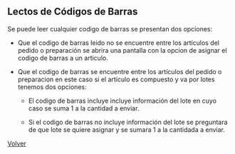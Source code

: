## Lectos de Códigos de Barras

Se puede leer cualquier codigo de barras se presentan dos opciones:

* Que el codigo de barras leido no se encuentre entre los artículos del pedido o preparación se abrira una pantalla con la opcion de asignar el codigo de barras a un articulo.

* Que el codigo de barras se encuentre entre los artículos del pedido o preparacion en este caso si el artículo es compuesto y va por lotes tenemos dos opciones:

    - El codigo de barras incluye incluye información del lote en cuyo caso se suma 1 a la cantidad a enviar.

    - Si el codigo de barras no incluye información del lote se preguntara de que lote se quiere asignar y se sumara 1 a la cantidada a enviar.

[Volver](../index.md)